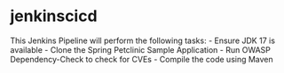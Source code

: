 # jenkinscicd
This Jenkins Pipeline will perform the following tasks:  - Ensure JDK 17 is available - Clone the Spring Petclinic Sample Application - Run OWASP Dependency-Check to check for CVEs - Compile the code using Maven
